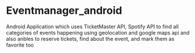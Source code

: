 # Eventmanager_android
Android Application which uses TicketMaster API, Spotify API to find all categories of events happening using geolocation and google maps api and also anbles to reserve tickets, find about the event, and mark them as favorite too
